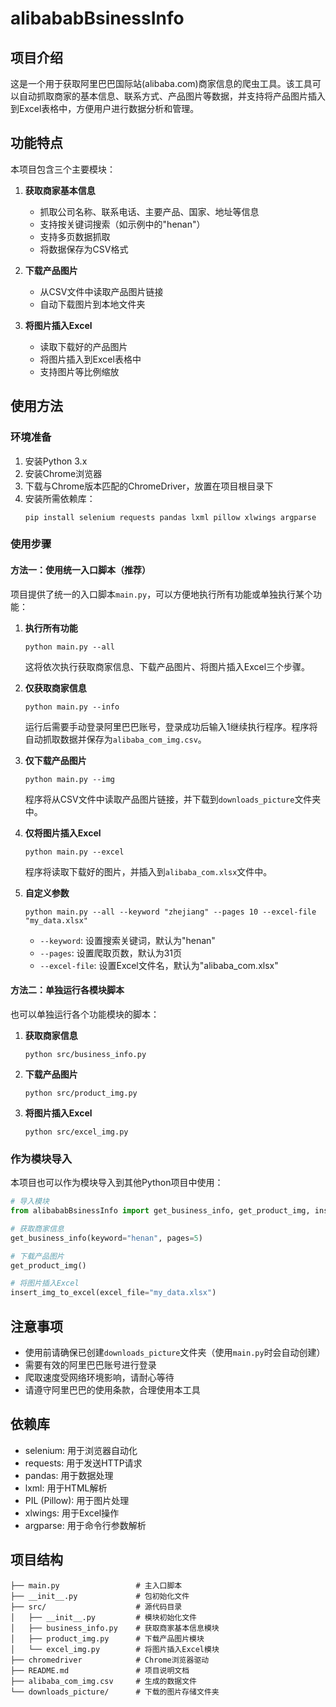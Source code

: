 # alibababBsinessInfo

## 项目介绍

这是一个用于获取阿里巴巴国际站(alibaba.com)商家信息的爬虫工具。该工具可以自动抓取商家的基本信息、联系方式、产品图片等数据，并支持将产品图片插入到Excel表格中，方便用户进行数据分析和管理。

## 功能特点

本项目包含三个主要模块：

1. **获取商家基本信息**
   - 抓取公司名称、联系电话、主要产品、国家、地址等信息
   - 支持按关键词搜索（如示例中的"henan"）
   - 支持多页数据抓取
   - 将数据保存为CSV格式

2. **下载产品图片**
   - 从CSV文件中读取产品图片链接
   - 自动下载图片到本地文件夹

3. **将图片插入Excel**
   - 读取下载好的产品图片
   - 将图片插入到Excel表格中
   - 支持图片等比例缩放

## 使用方法

### 环境准备

1. 安装Python 3.x
2. 安装Chrome浏览器
3. 下载与Chrome版本匹配的ChromeDriver，放置在项目根目录下
4. 安装所需依赖库：
   ```
   pip install selenium requests pandas lxml pillow xlwings argparse
   ```

### 使用步骤

#### 方法一：使用统一入口脚本（推荐）

项目提供了统一的入口脚本`main.py`，可以方便地执行所有功能或单独执行某个功能：

1. **执行所有功能**
   ```
   python main.py --all
   ```
   这将依次执行获取商家信息、下载产品图片、将图片插入Excel三个步骤。

2. **仅获取商家信息**
   ```
   python main.py --info
   ```
   运行后需要手动登录阿里巴巴账号，登录成功后输入1继续执行程序。程序将自动抓取数据并保存为`alibaba_com_img.csv`。

3. **仅下载产品图片**
   ```
   python main.py --img
   ```
   程序将从CSV文件中读取产品图片链接，并下载到`downloads_picture`文件夹中。

4. **仅将图片插入Excel**
   ```
   python main.py --excel
   ```
   程序将读取下载好的图片，并插入到`alibaba_com.xlsx`文件中。

5. **自定义参数**
   ```
   python main.py --all --keyword "zhejiang" --pages 10 --excel-file "my_data.xlsx"
   ```
   - `--keyword`: 设置搜索关键词，默认为"henan"
   - `--pages`: 设置爬取页数，默认为31页
   - `--excel-file`: 设置Excel文件名，默认为"alibaba_com.xlsx"

#### 方法二：单独运行各模块脚本

也可以单独运行各个功能模块的脚本：

1. **获取商家信息**
   ```
   python src/business_info.py
   ```

2. **下载产品图片**
   ```
   python src/product_img.py
   ```

3. **将图片插入Excel**
   ```
   python src/excel_img.py
   ```

### 作为模块导入

本项目也可以作为模块导入到其他Python项目中使用：

```python
# 导入模块
from alibababBsinessInfo import get_business_info, get_product_img, insert_img_to_excel

# 获取商家信息
get_business_info(keyword="henan", pages=5)

# 下载产品图片
get_product_img()

# 将图片插入Excel
insert_img_to_excel(excel_file="my_data.xlsx")
```

## 注意事项

- 使用前请确保已创建`downloads_picture`文件夹（使用`main.py`时会自动创建）
- 需要有效的阿里巴巴账号进行登录
- 爬取速度受网络环境影响，请耐心等待
- 请遵守阿里巴巴的使用条款，合理使用本工具

## 依赖库

- selenium: 用于浏览器自动化
- requests: 用于发送HTTP请求
- pandas: 用于数据处理
- lxml: 用于HTML解析
- PIL (Pillow): 用于图片处理
- xlwings: 用于Excel操作
- argparse: 用于命令行参数解析

## 项目结构

```
├── main.py                 # 主入口脚本
├── __init__.py             # 包初始化文件
├── src/                    # 源代码目录
│   ├── __init__.py         # 模块初始化文件
│   ├── business_info.py    # 获取商家基本信息模块
│   ├── product_img.py      # 下载产品图片模块
│   └── excel_img.py        # 将图片插入Excel模块
├── chromedriver            # Chrome浏览器驱动
├── README.md               # 项目说明文档
├── alibaba_com_img.csv     # 生成的数据文件
└── downloads_picture/      # 下载的图片存储文件夹
```
